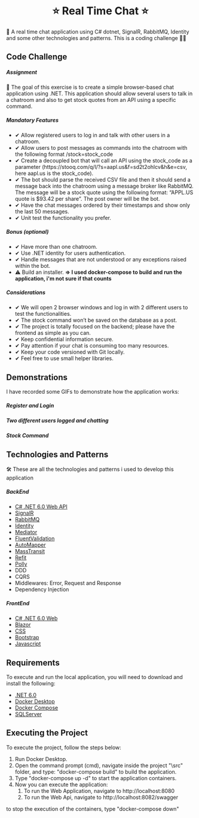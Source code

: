 <h1 align="center">
⭐ Real Time Chat ⭐ 
</h1>
💬 A real time chat application using C# dotnet, SignalR, RabbitMQ, Identity and some other technologies and patterns. This is a coding challenge 👨‍💻

## Code Challenge

##### Assignment
📌 The goal of this exercise is to create a simple browser-based chat application using .NET.
This application should allow several users to talk in a chatroom and also to get stock quotes from an API using a specific command.

##### Mandatory Features
<ul>
	<li>✔ Allow registered users to log in and talk with other users in a chatroom.</li>
	<li>✔ Allow users to post messages as commands into the chatroom with the following format /stock=stock_code</li>
	<li>✔ Create a decoupled bot that will call an API using the stock_code as a parameter
(https://stooq.com/q/l/?s=aapl.us&f=sd2t2ohlcv&h&e=csv, here aapl.us is the
stock_code).</li>
	<li>✔ The bot should parse the received CSV file and then it should send a message back
	into the chatroom using a message broker like RabbitMQ. The message will be a stock quote
using the following format: “APPL.US quote is $93.42 per share”. The post owner will be
the bot.</li>
	<li>✔ Have the chat messages ordered by their timestamps and show only the last 50
messages.</li>
	<li>✔ Unit test the functionality you prefer.</li>
</ul>

##### Bonus (optional)
<ul>
	<li>✔ Have more than one chatroom.</li>
	<li>✔ Use .NET identity for users authentication.</li>
	<li>✔ Handle messages that are not understood or any exceptions raised within the bot.</li>
	<li>⚠️ Build an installer. <b>=> I used docker-compose to build and run the application, i'm not sure if that counts</b></li>
</ul>

##### Considerations
<ul>
	<li>✔ We will open 2 browser windows and log in with 2 different users to test the
functionalities.</li>
	<li>✔ The stock command won’t be saved on the database as a post.</li>
	<li>✔ The project is totally focused on the backend; please have the frontend as simple as you
can.</li>
	<li>✔ Keep confidential information secure.</li>
	<li>✔ Pay attention if your chat is consuming too many resources.</li>
	<li>✔ Keep your code versioned with Git locally.</li>
	<li>✔ Feel free to use small helper libraries.</li>
</ul>

## Demonstrations
I have recorded some GIFs to demonstrate how the application works:

##### Register and Login

##### Two different users logged and chatting

##### Stock Command

## Technologies and Patterns
🛠 These are all the technologies and patterns i used to develop this application
##### BackEnd
- [C# .NET 6.0 Web API](https://dotnet.microsoft.com/en-us/download/dotnet/6.0)
- [SignalR](https://www.nuget.org/packages/Microsoft.AspNetCore.SignalR)
- [RabbitMQ](https://www.nuget.org/packages/MassTransit.RabbitMQ/8.0.6-develop.537)
- [Identity](https://www.nuget.org/packages/Microsoft.AspNetCore.Identity)
- [Mediator](https://www.nuget.org/packages/MediatR)
- [FluentValidation](https://www.nuget.org/packages/FluentValidation)
- [AutoMapper](https://www.nuget.org/packages/AutoMapper)
- [MassTransit](https://www.nuget.org/packages/MassTransit/8.0.6-develop.537)
- [Refit](https://www.nuget.org/packages/Refit)
- [Polly](https://www.nuget.org/packages/Polly)
- DDD
- CQRS
- Middlewares: Error, Request and Response
- Dependency Injection

##### FrontEnd
- [C# .NET 6.0 Web](https://dotnet.microsoft.com/en-us/download/dotnet/6.0)
- [Blazor](https://docs.microsoft.com/pt-br/aspnet/core/blazor/?view=aspnetcore-6.0)
- [CSS](https://www.w3schools.com/css/)
- [Bootstrap](https://getbootstrap.com/)
- [Javascript](https://developer.mozilla.org/pt-BR/docs/Web/JavaScript)

## Requirements
To execute and run the local application, you will need to download and install the following:
- [.NET 6.0](https://dotnet.microsoft.com/en-us/download/dotnet/6.0)
- [Docker Desktop](https://docs.docker.com/desktop/#download-and-install)
- [Docker Compose](https://docs.docker.com/compose/install/compose-desktop/)
- [SQLServer](https://www.microsoft.com/pt-br/sql-server/sql-server-downloads)

## Executing the Project
To execute the project, follow the steps below:
1. Run Docker Desktop.
2. Open the command prompt (cmd), navigate inside the project "\src" folder, and type: "docker-compose build" to build the application.
3. Type "docker-compose up -d" to start the application containers.
4. Now you can execute the application:
	1. To run the Web Application, navigate to http://localhost:8080
	2. To run the Web Api, navigate to http://localhost:8082/swagger 

to stop the execution of the containers, type "docker-compose down"
